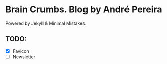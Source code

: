 # Brain Crumbs. Blog by André Pereira

Powered by Jekyll & Minimal Mistakes.

## TODO:
- [X] Favicon
- [ ] Newsletter